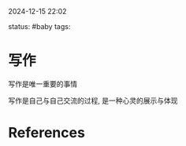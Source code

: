 
2024-12-15    22:02

status: #baby
tags: 


# 写作

写作是唯一重要的事情

写作是自己与自己交流的过程, 是一种心灵的展示与体现


# References
